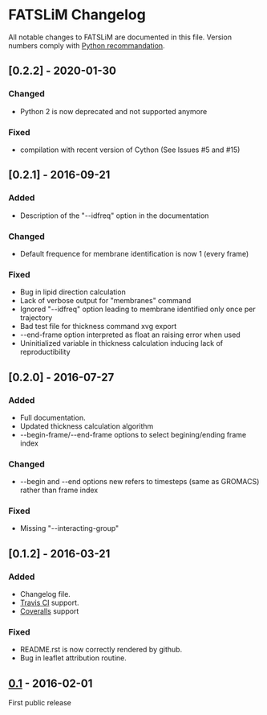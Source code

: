 # FATSLiM Changelog
All notable changes to FATSLiM are documented in this file.
Version numbers comply with [Python recommandation](https://www.python.org/dev/peps/pep-0440/).

## [0.2.2] - 2020-01-30
### Changed
- Python 2 is now deprecated and not supported anymore

### Fixed
- compilation with recent version of Cython (See Issues #5 and #15)

## [0.2.1] - 2016-09-21
### Added
- Description of the "--idfreq" option in the documentation

### Changed
- Default frequence for membrane identification is now 1 (every frame)

### Fixed
- Bug in lipid direction calculation
- Lack of verbose output for "membranes" command
- Ignored "--idfreq" option leading to membrane identified only once per trajectory
- Bad test file for thickness command xvg export
- --end-frame option interpreted as float an raising error when used
- Uninitialized variable in thickness calculation inducing lack of reproductibility

## [0.2.0] - 2016-07-27
### Added
- Full documentation.
- Updated thickness calculation algorithm
- --begin-frame/--end-frame options to select begining/ending frame index

### Changed
- --begin and --end options new refers to timesteps (same as GROMACS) rather than frame index

### Fixed
- Missing "--interacting-group"

## [0.1.2] - 2016-03-21
### Added
- Changelog file.
- [Travis CI](https://travis-ci.org/FATSLiM/fatslim) support.
- [Coveralls](https://coveralls.io/github/FATSLiM/fatslim) support

### Fixed
- README.rst is now correctly rendered by github.
- Bug in leaflet attribution routine.


## [0.1] - 2016-02-01
First public release

[Unreleased]: https://github.com/FATSLiM/fatslim/tree/develop
[0.1]: https://github.com/FATSLiM/fatslim/releases/tag/v0.1